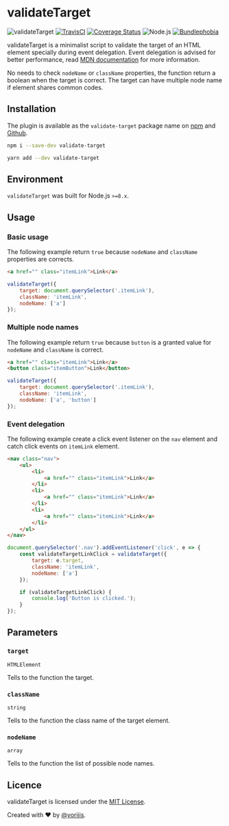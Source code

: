 # validateTarget

![validateTarget](https://img.shields.io/badge/validate--target-v1.0.0-546e7a.svg?style=for-the-badge) [![TravisCI](https://img.shields.io/travis/com/yoriiis/validate-target/master?style=for-the-badge)](https://travis-ci.com/yoriiis/validate-target) [![Coverage Status](https://img.shields.io/coveralls/github/yoriiis/validate-target?style=for-the-badge)](https://coveralls.io/github/yoriiis/validate-target?branch=master) ![Node.js](https://img.shields.io/node/v/validate-target?style=for-the-badge) [![Bundlephobia](https://img.shields.io/bundlephobia/minzip/validate-target?style=for-the-badge)](https://bundlephobia.com/result?p=fela@latest)

validateTarget is a minimalist script to validate the target of an HTML element specially during event delegation. Event delegation is advised for better performance, read [MDN documentation](https://developer.mozilla.org/en-US/docs/Learn/JavaScript/Building_blocks/Events#Event_delegation) for more information.

No needs to check `nodeName` or `className` properties, the function return a boolean when the target is correct. The target can have multiple node name if element shares common codes.

## Installation

The plugin is available as the `validate-target` package name on [npm](https://www.npmjs.com/package/validate-target) and [Github](https://github.com/yoriiis/validate-target).

```bash
npm i --save-dev validate-target
```

```bash
yarn add --dev validate-target
```

## Environment

`validateTarget` was built for Node.js `>=8.x`.

## Usage

### Basic usage

The following example return `true` because `nodeName` and `className` properties are corrects.

```html
<a href="" class="itemLink">Link</a>
```

```javascript
validateTarget({
    target: document.querySelector('.itemLink'),
    className: 'itemLink',
    nodeName: ['a']
});
```

### Multiple node names

The following example return `true` because `button` is a granted value for `nodeName` and `className` is correct.

```html
<a href="" class="itemLink">Link</a>
<button class="itemButton">Link</button>
```

```javascript
validateTarget({
    target: document.querySelector('.itemLink'),
    className: 'itemLink',
    nodeName: ['a', 'button']
});
```

### Event delegation

The following example create a click event listener on the `nav` element and catch click events on `itemLink` element.

```html
<nav class="nav">
    <ul>
        <li>
            <a href="" class="itemLink">Link</a>
        </li>
        <li>
            <a href="" class="itemLink">Link</a>
        </li>
        <li>
            <a href="" class="itemLink">Link</a>
        </li>
    </ul>
</nav>
```

```javascript
document.querySelector('.nav').addEventListener('click', e => {
    const validateTargetLinkClick = validateTarget({
        target: e.target,
        className: 'itemLink',
        nodeName: ['a']
    });

    if (validateTargetLinkClick) {
        console.log('Button is clicked.');
    }
});
```

## Parameters

### `target`

`HTMLElement`

Tells to the function the target.

### `className`

`string`

Tells to the function the class name of the target element.

### `nodeName`

`array`

Tells to the function the list of possible node names.

## Licence

validateTarget is licensed under the [MIT License](http://opensource.org/licenses/MIT).

Created with ♥ by [@yoriiis](http://github.com/yoriiis).
